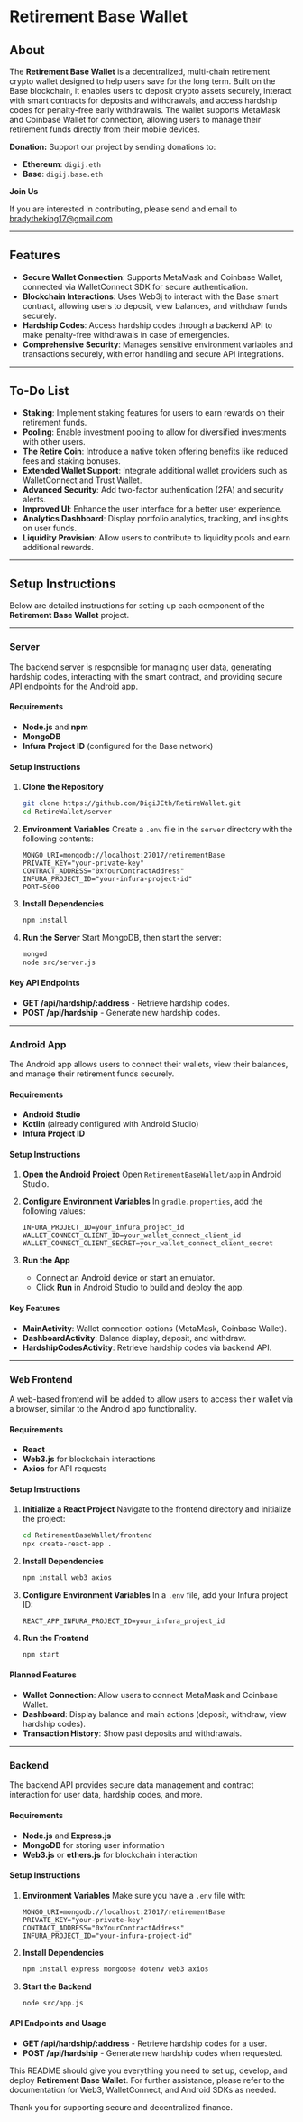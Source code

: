 
# Retirement Base Wallet

## About

The **Retirement Base Wallet** is a decentralized, multi-chain retirement crypto wallet designed to help users save for the long term. Built on the Base blockchain, it enables users to deposit crypto assets securely, interact with smart contracts for deposits and withdrawals, and access hardship codes for penalty-free early withdrawals. The wallet supports MetaMask and Coinbase Wallet for connection, allowing users to manage their retirement funds directly from their mobile devices.

**Donation:** Support our project by sending donations to:
- **Ethereum**: `digij.eth`
- **Base**: `digij.base.eth`

**Join Us**

If you are interested in contributing, please send and email to bradytheking17@gmail.com

---

## Features

- **Secure Wallet Connection**: Supports MetaMask and Coinbase Wallet, connected via WalletConnect SDK for secure authentication.
- **Blockchain Interactions**: Uses Web3j to interact with the Base smart contract, allowing users to deposit, view balances, and withdraw funds securely.
- **Hardship Codes**: Access hardship codes through a backend API to make penalty-free withdrawals in case of emergencies.
- **Comprehensive Security**: Manages sensitive environment variables and transactions securely, with error handling and secure API integrations.

---

## To-Do List

- **Staking**: Implement staking features for users to earn rewards on their retirement funds.
- **Pooling**: Enable investment pooling to allow for diversified investments with other users.
- **The Retire Coin**: Introduce a native token offering benefits like reduced fees and staking bonuses.
- **Extended Wallet Support**: Integrate additional wallet providers such as WalletConnect and Trust Wallet.
- **Advanced Security**: Add two-factor authentication (2FA) and security alerts.
- **Improved UI**: Enhance the user interface for a better user experience.
- **Analytics Dashboard**: Display portfolio analytics, tracking, and insights on user funds.
- **Liquidity Provision**: Allow users to contribute to liquidity pools and earn additional rewards.

---

## Setup Instructions

Below are detailed instructions for setting up each component of the **Retirement Base Wallet** project.

---

### Server

The backend server is responsible for managing user data, generating hardship codes, interacting with the smart contract, and providing secure API endpoints for the Android app.

#### Requirements

- **Node.js** and **npm**
- **MongoDB**
- **Infura Project ID** (configured for the Base network)
  
#### Setup Instructions

1. **Clone the Repository**
   ```bash
   git clone https://github.com/DigiJEth/RetireWallet.git
   cd RetireWallet/server
   ```

2. **Environment Variables**
   Create a `.env` file in the `server` directory with the following contents:
   ```plaintext
   MONGO_URI=mongodb://localhost:27017/retirementBase
   PRIVATE_KEY="your-private-key"
   CONTRACT_ADDRESS="0xYourContractAddress"
   INFURA_PROJECT_ID="your-infura-project-id"
   PORT=5000
   ```

3. **Install Dependencies**
   ```bash
   npm install
   ```

4. **Run the Server**
   Start MongoDB, then start the server:
   ```bash
   mongod
   node src/server.js
   ```

#### Key API Endpoints

- **GET /api/hardship/:address** - Retrieve hardship codes.
- **POST /api/hardship** - Generate new hardship codes.

---

### Android App

The Android app allows users to connect their wallets, view their balances, and manage their retirement funds securely.

#### Requirements

- **Android Studio**
- **Kotlin** (already configured with Android Studio)
- **Infura Project ID**
  
#### Setup Instructions

1. **Open the Android Project**
   Open `RetirementBaseWallet/app` in Android Studio.

2. **Configure Environment Variables**
   In `gradle.properties`, add the following values:
   ```properties
   INFURA_PROJECT_ID=your_infura_project_id
   WALLET_CONNECT_CLIENT_ID=your_wallet_connect_client_id
   WALLET_CONNECT_CLIENT_SECRET=your_wallet_connect_client_secret
   ```

3. **Run the App**
   - Connect an Android device or start an emulator.
   - Click **Run** in Android Studio to build and deploy the app.

#### Key Features

- **MainActivity**: Wallet connection options (MetaMask, Coinbase Wallet).
- **DashboardActivity**: Balance display, deposit, and withdraw.
- **HardshipCodesActivity**: Retrieve hardship codes via backend API.

---

### Web Frontend

A web-based frontend will be added to allow users to access their wallet via a browser, similar to the Android app functionality.

#### Requirements

- **React**
- **Web3.js** for blockchain interactions
- **Axios** for API requests
  
#### Setup Instructions

1. **Initialize a React Project**
   Navigate to the frontend directory and initialize the project:
   ```bash
   cd RetirementBaseWallet/frontend
   npx create-react-app .
   ```

2. **Install Dependencies**
   ```bash
   npm install web3 axios
   ```

3. **Configure Environment Variables**
   In a `.env` file, add your Infura project ID:
   ```plaintext
   REACT_APP_INFURA_PROJECT_ID=your_infura_project_id
   ```

4. **Run the Frontend**
   ```bash
   npm start
   ```

#### Planned Features

- **Wallet Connection**: Allow users to connect MetaMask and Coinbase Wallet.
- **Dashboard**: Display balance and main actions (deposit, withdraw, view hardship codes).
- **Transaction History**: Show past deposits and withdrawals.

---

### Backend

The backend API provides secure data management and contract interaction for user data, hardship codes, and more.

#### Requirements

- **Node.js** and **Express.js**
- **MongoDB** for storing user information
- **Web3.js** or **ethers.js** for blockchain interaction
  
#### Setup Instructions

1. **Environment Variables**
   Make sure you have a `.env` file with:
   ```plaintext
   MONGO_URI=mongodb://localhost:27017/retirementBase
   PRIVATE_KEY="your-private-key"
   CONTRACT_ADDRESS="0xYourContractAddress"
   INFURA_PROJECT_ID="your-infura-project-id"
   ```

2. **Install Dependencies**
   ```bash
   npm install express mongoose dotenv web3 axios
   ```

3. **Start the Backend**
   ```bash
   node src/app.js
   ```

#### API Endpoints and Usage

- **GET /api/hardship/:address** - Retrieve hardship codes for a user.
- **POST /api/hardship** - Generate new hardship codes when requested.

This README should give you everything you need to set up, develop, and deploy **Retirement Base Wallet**. For further assistance, please refer to the documentation for Web3, WalletConnect, and Android SDKs as needed.

Thank you for supporting secure and decentralized finance.
